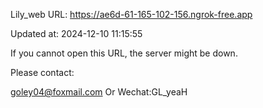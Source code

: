 Lily_web URL: https://ae6d-61-165-102-156.ngrok-free.app

Updated at: 2024-12-10 11:15:55

If you cannot open this URL, the server might be down.

Please contact: 

goley04@foxmail.com Or Wechat:GL_yeaH